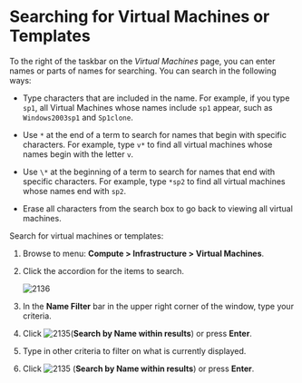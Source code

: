 # Searching for Virtual Machines or Templates

To the right of the taskbar on the *Virtual Machines* page, you can
enter names or parts of names for searching. You can search in the
following ways:

  - Type characters that are included in the name. For example, if you
    type `sp1`, all Virtual Machines whose names include `sp1` appear,
    such as `Windows2003sp1` and `Sp1clone`.

  - Use `*` at the end of a term to search for names that begin with
    specific characters. For example, type `v*` to find all virtual
    machines whose names begin with the letter `v`.

  - Use `\*` at the beginning of a term to search for names that end
    with specific characters. For example, type `*sp2` to find all
    virtual machines whose names end with `sp2`.

  - Erase all characters from the search box to go back to viewing all
    virtual machines.

Search for virtual machines or templates:

1.  Browse to menu: **Compute > Infrastructure > Virtual Machines**.

2.  Click the accordion for the items to search.

    ![2136](../images/2136.png)

3.  In the **Name Filter** bar in the upper right corner of the window,
    type your criteria.

4.  Click ![2135](../images/2135.png)(**Search by Name within results**)
    or press **Enter**.

5.  Type in other criteria to filter on what is currently displayed.

6.  Click ![2135](../images/2135.png) (**Search by Name within results**)
    or press **Enter**.
